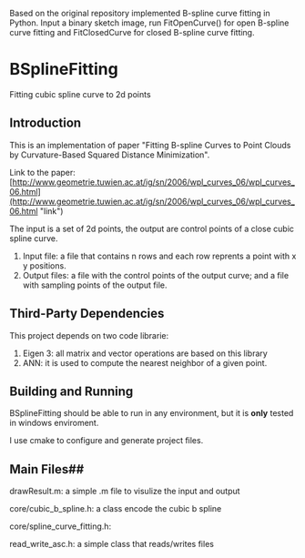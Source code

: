 Based on the original repository implemented B-spline curve fitting in Python. 
Input a binary sketch image, run FitOpenCurve() for open B-spline curve fitting and FitClosedCurve for closed B-spline curve fitting.

BSplineFitting
==============

Fitting cubic spline curve to 2d points

## Introduction ##

This is an implementation of paper "Fitting B-spline Curves to Point Clouds
by Curvature-Based Squared Distance Minimization".

Link to the paper: [http://www.geometrie.tuwien.ac.at/ig/sn/2006/wpl_curves_06/wpl_curves_06.html](http://www.geometrie.tuwien.ac.at/ig/sn/2006/wpl_curves_06/wpl_curves_06.html "link")

The input is a set of 2d points, the output are control points of a close cubic spline curve.

1. Input file: a file that contains n rows and each row reprents a point with x y positions.
2. Output files: a file with the control points of the output curve; and a file with sampling points of the output file. 

## Third-Party Dependencies ##

This project depends on two code librarie:

1. Eigen 3: all matrix and vector operations are based on this library
2. ANN: it is used to compute the nearest neighbor of a given point.

## Building and Running ##
BSplineFitting should be able to run in any environment, but it is **only** tested in windows enviroment.

I use cmake to configure and generate project files.

## Main Files##
drawResult.m: a simple .m file to visulize the input and output

core/cubic_b_spline.h: a class encode the cubic b spline

core/spline_curve_fitting.h: 

read_write_asc.h: a simple class that reads/writes files









